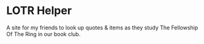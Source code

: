 # LOTR Helper

A site for my friends to look up quotes & items as they study The Fellowship Of The Ring in our book club. 